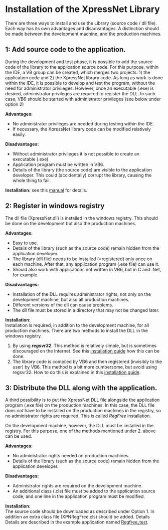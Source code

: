 # Installation of the XpressNet Library


There are three ways to install and use the Library (source code / dll file). Each way has its own advantages and disadvantages. A distinction should be made between the development machine, and the production machines.

## 1: Add source code to the application.
During the development and test phase, it is possible to add the source code of the library to the application source code. For this purpose, within the IDE, a VB group can be created, which merges two projects: 1) the application code and 2) the XpressNet library code. As long as work is done within the IDE, it is possible to develop and test the program, without the need for administrator privileges. However, once an executable (.exe) is desired, administrator privileges are required to register the DLL. In such case, VB6 should be started with administrator privileges (see below under option 2) 

**Advantages:**</br>
- No administrator privileges are needed during testing within the IDE.</br>
- If necessary, the XpressNet library code can be modified relatively easily.

**Disadvantages:**</br>
- Without administrator privileges it is not possible to create an executable (.exe)</br>
- Application program must be written in VB6.</br>
- Details of the library (the source code) are visible to the application developer. This could (accidentally) corrupt the library, causing the whole thing to fail.</br>

**Installation:** see this [manual](1-VB6_Group.md) for details.

## 2: Register in windows registry
The dll file (XpressNet.dll) is installed in the windows registry. This should be done on the development but also the production machines.

**Advantages:**</br>
- Easy to use.</br>
- Details of the library (such as the source code) remain hidden from the application developer.</br>
- The library (dll file) needs to be installed (=registered) only once on each machine. After that, any application program (.exe file) can use it.</br>
- Should also work with applications not written in VB6, but in C and .Net, for example.

**Disadvantages:**</br>
- Installation of the DLL requires administrator rights, not only on the development machine, but also all production machines.</br>
- Different versions of the dll can cause problems.</br>
- The dll file must be stored in a directory that may not be changed later.

**Installation:** </br>
Installation is required, in addition to the development machine, for all production machines. There are two methods to install the DLL in the windows registry.</br>
1. By using ***regsvr32***. This method is relatively simple, but is sometimes discouraged on the Internet. See this [installation guide](2A-Install-Dll-Via-regsvr32.md) how this can be done.</br>
2. The library code is compiled by VB6 and then registered (invisibly to the user) by VB6. This method is a bit more cumbersome, but avoid using regsvr32. How to do this is explained in this [installation guide](2B-Install-Dll-Via-VB6.md).


## 3: Distribute the DLL along with the application.
A third possibility is to put the XpressNet DLL file alongside the application program (.exe file) on the production machines. In this case, the DLL file does *not* have to be installed on the production machines in the registry, so no administrator rights are required. This is called *RegFree* installation.

On the development machine, however, the DLL must be installed in the registry. For this purpose, one of the methods mentioned under 2. above can be used.

**Advantages:**</br>
- No administrator rights needed on production machines.
- Details of the library (such as the source code) remain hidden from the application developer.</br>

**Disadvantages:**</br>
- Administrator rights are required on the development machine.</br>
- An additional class (.cls) file must be added to the application source code, and one line in the application program must be modified.

**Installation:** </br>
The source code should be downloaded as described under Option 1. In addition an extra class file (XPNRegFree.cls) should be added. Details Details are described in the example application named [Regfree_test](../../Examples/Voorbeelden.md).
